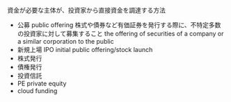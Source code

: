 資金が必要な主体が、投資家から直接資金を調達する方法
- 公募 public offering
    株式や債券など有価証券を発行する際に、不特定多数の投資家に対して募集すること
    the offering of securities of a company or a similar corporation to the public
- 新規上場 IPO initial public offering/stock launch
- 株式発行
- 債権発行
- 投資信託
- PE private equity
- cloud funding